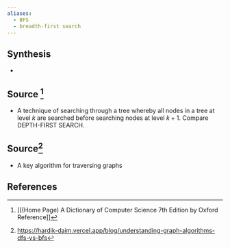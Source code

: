 ```yaml
---
aliases:
  - BFS
  - breadth-first search
---
```

## Synthesis
- 
## Source [^1]
- A technique of searching through a tree whereby all nodes in a tree at level $k$ are searched before searching nodes at level $k+1$. Compare DEPTH-FIRST SEARCH.
## Source[^2]
- A key algorithm for traversing graphs
## References

[^1]: [[(Home Page) A Dictionary of Computer Science 7th Edition by Oxford Reference]]
[^2]: https://hardik-daim.vercel.app/blog/understanding-graph-algorithms-dfs-vs-bfs